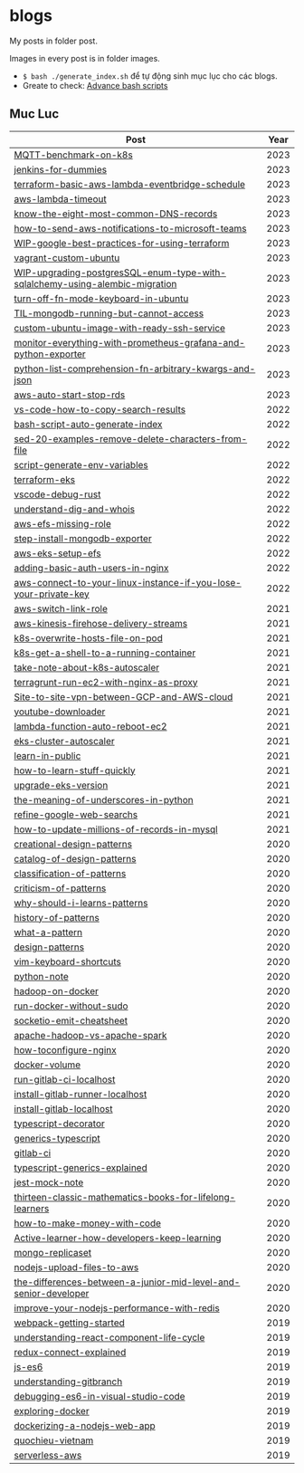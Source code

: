 # blogs

My posts in folder post.


Images in every post is in folder images.


- `$ bash ./generate_index.sh` để tự động sinh mục lục cho các blogs.
- Greate to check: [Advance bash scripts](https://tldp.org/LDP/abs/html/index.html)



## Muc Luc
| Post | Year |
| -----| -----|
|[MQTT-benchmark-on-k8s](posts/2023/1003-MQTT-benchmark-on-k8s.md)| 2023|
|[jenkins-for-dummies](posts/2023/0927-jenkins-for-dummies.md)| 2023|
|[terraform-basic-aws-lambda-eventbridge-schedule](posts/2023/0726-terraform-basic-aws-lambda-eventbridge-schedule.md)| 2023|
|[aws-lambda-timeout](posts/2023/0726-aws-lambda-timeout.md)| 2023|
|[know-the-eight-most-common-DNS-records](posts/2023/0718-know-the-eight-most-common-DNS-records.md)| 2023|
|[how-to-send-aws-notifications-to-microsoft-teams](posts/2023/0627-how-to-send-aws-notifications-to-microsoft-teams.md)| 2023|
|[WIP-google-best-practices-for-using-terraform](posts/2023/0622-WIP-google-best-practices-for-using-terraform.md)| 2023|
|[vagrant-custom-ubuntu](posts/2023/0418-vagrant-custom-ubuntu.md)| 2023|
|[WIP-upgrading-postgresSQL-enum-type-with-sqlalchemy-using-alembic-migration](posts/2023/0418-WIP-upgrading-postgresSQL-enum-type-with-sqlalchemy-using-alembic-migration.md)| 2023|
|[turn-off-fn-mode-keyboard-in-ubuntu](posts/2023/0404-turn-off-fn-mode-keyboard-in-ubuntu.md)| 2023|
|[TIL-mongodb-running-but-cannot-access](posts/2023/0310-TIL-mongodb-running-but-cannot-access.md)| 2023|
|[custom-ubuntu-image-with-ready-ssh-service](posts/2023/0222-custom-ubuntu-image-with-ready-ssh-service.md)| 2023|
|[monitor-everything-with-prometheus-grafana-and-python-exporter](posts/2023/0221-monitor-everything-with-prometheus-grafana-and-python-exporter.md)| 2023|
|[python-list-comprehension-fn-arbitrary-kwargs-and-json](posts/2023/0211-python-list-comprehension-fn-arbitrary-kwargs-and-json.md)| 2023|
|[aws-auto-start-stop-rds](posts/2023/0105-aws-auto-start-stop-rds.md)| 2023|
|[vs-code-how-to-copy-search-results](posts/2022/2607-vs-code-how-to-copy-search-results.md)| 2022|
|[bash-script-auto-generate-index](posts/2022/2607-bash-script-auto-generate-index.md)| 2022|
|[sed-20-examples-remove-delete-characters-from-file](posts/2022/2307-sed-20-examples-remove-delete-characters-from-file.md)| 2022|
|[script-generate-env-variables](posts/2022/0722-script-generate-env-variables.md)| 2022|
|[terraform-eks](posts/2022/0627-terraform-eks.md)| 2022|
|[vscode-debug-rust](posts/2022/0516-vscode-debug-rust.md)| 2022|
|[understand-dig-and-whois](posts/2022/0321-understand-dig-and-whois.md)| 2022|
|[aws-efs-missing-role](posts/2022/0320-aws-efs-missing-role.md)| 2022|
|[step-install-mongodb-exporter](posts/2022/0315-step-install-mongodb-exporter.md)| 2022|
|[aws-eks-setup-efs](posts/2022/0315-aws-eks-setup-efs.md)| 2022|
|[adding-basic-auth-users-in-nginx](posts/2022/0315-adding-basic-auth-users-in-nginx.md)| 2022|
|[aws-connect-to-your-linux-instance-if-you-lose-your-private-key](posts/2022/0111-aws-connect-to-your-linux-instance-if-you-lose-your-private-key.md)| 2022|
|[aws-switch-link-role](posts/2021/1201-aws-switch-link-role.md)| 2021|
|[aws-kinesis-firehose-delivery-streams](posts/2021/1201-aws-kinesis-firehose-delivery-streams.md)| 2021|
|[k8s-overwrite-hosts-file-on-pod](posts/2021/1126-k8s-overwrite-hosts-file-on-pod.md)| 2021|
|[k8s-get-a-shell-to-a-running-container](posts/2021/1126-k8s-get-a-shell-to-a-running-container.md)| 2021|
|[take-note-about-k8s-autoscaler](posts/2021/1123-take-note-about-k8s-autoscaler.md)| 2021|
|[terragrunt-run-ec2-with-nginx-as-proxy](posts/2021/1121-terragrunt-run-ec2-with-nginx-as-proxy.md)| 2021|
|[Site-to-site-vpn-between-GCP-and-AWS-cloud](posts/2021/1121-Site-to-site-vpn-between-GCP-and-AWS-cloud.md)| 2021|
|[youtube-downloader](posts/2021/1120-youtube-downloader.md)| 2021|
|[lambda-function-auto-reboot-ec2](posts/2021/1120-lambda-function-auto-reboot-ec2.md)| 2021|
|[eks-cluster-autoscaler](posts/2021/1117-eks-cluster-autoscaler.md)| 2021|
|[learn-in-public](posts/2021/1114-learn-in-public.md)| 2021|
|[how-to-learn-stuff-quickly](posts/2021/1111-how-to-learn-stuff-quickly.md)| 2021|
|[upgrade-eks-version](posts/2021/1028-upgrade-eks-version.md)| 2021|
|[the-meaning-of-underscores-in-python](posts/2021/0517-the-meaning-of-underscores-in-python.md)| 2021|
|[refine-google-web-searchs](posts/2021/0501-refine-google-web-searchs.md)| 2021|
|[how-to-update-millions-of-records-in-mysql](posts/2021/0216-how-to-update-millions-of-records-in-mysql.md)| 2021|
|[creational-design-patterns](posts/2020/1203-design-patterns/2a-creational-design-patterns.md)| 2020|
|[catalog-of-design-patterns](posts/2020/1203-design-patterns/2-catalog-of-design-patterns.md)| 2020|
|[classification-of-patterns](posts/2020/1203-design-patterns/1d-classification-of-patterns.md)| 2020|
|[criticism-of-patterns](posts/2020/1203-design-patterns/1c-criticism-of-patterns.md)| 2020|
|[why-should-i-learns-patterns](posts/2020/1203-design-patterns/1b-why-should-i-learns-patterns.md)| 2020|
|[history-of-patterns](posts/2020/1203-design-patterns/1a-history-of-patterns.md)| 2020|
|[what-a-pattern](posts/2020/1203-design-patterns/1-what-a-pattern.md)| 2020|
|[design-patterns](posts/2020/1203-design-patterns/0-design-patterns.md)| 2020|
|[vim-keyboard-shortcuts](posts/2020/1020-vim-keyboard-shortcuts.md)| 2020|
|[python-note](posts/2020/1020-python-note.md)| 2020|
|[hadoop-on-docker](posts/2020/1015-hadoop-on-docker.md)| 2020|
|[run-docker-without-sudo](posts/2020/1010-run-docker-without-sudo.md)| 2020|
|[socketio-emit-cheatsheet](posts/2020/0920-socketio-emit-cheatsheet.md)| 2020|
|[apache-hadoop-vs-apache-spark](posts/2020/0910-apache-hadoop-vs-apache-spark.md)| 2020|
|[how-toconfigure-nginx](posts/2020/0726-how-toconfigure-nginx.md)| 2020|
|[docker-volume](posts/2020/0725-docker-volume.md)| 2020|
|[run-gitlab-ci-localhost](posts/2020/0717-run-gitlab-ci-localhost.md)| 2020|
|[install-gitlab-runner-localhost](posts/2020/0716-install-gitlab-runner-localhost.md)| 2020|
|[install-gitlab-localhost](posts/2020/0716-install-gitlab-localhost.md)| 2020|
|[typescript-decorator](posts/2020/0713-typescript-decorator.md)| 2020|
|[generics-typescript](posts/2020/0713-generics-typescript.md)| 2020|
|[gitlab-ci](posts/2020/0708-gitlab-ci.md)| 2020|
|[typescript-generics-explained](posts/2020/0508-typescript-generics-explained.md)| 2020|
|[jest-mock-note](posts/2020/0502-jest-mock-note.md)| 2020|
|[thirteen-classic-mathematics-books-for-lifelong-learners](posts/2020/0411-thirteen-classic-mathematics-books-for-lifelong-learners.md)| 2020|
|[how-to-make-money-with-code](posts/2020/0404-how-to-make-money-with-code.md)| 2020|
|[Active-learner-how-developers-keep-learning](posts/2020/0327-Active-learner-how-developers-keep-learning.md)| 2020|
|[mongo-replicaset](posts/2020/0322-mongo-replicaset.md)| 2020|
|[nodejs-upload-files-to-aws](posts/2020/0222-nodejs-upload-files-to-aws.md)| 2020|
|[the-differences-between-a-junior-mid-level-and-senior-developer](posts/2020/0126-the-differences-between-a-junior-mid-level-and-senior-developer.md)| 2020|
|[improve-your-nodejs-performance-with-redis](posts/2020/0109-improve-your-nodejs-performance-with-redis.md)| 2020|
|[webpack-getting-started](posts/2019/20191020-webpack-getting-started.md)| 2019|
|[understanding-react-component-life-cycle](posts/2019/20190921-understanding-react-component-life-cycle.md)| 2019|
|[redux-connect-explained](posts/2019/20190804-redux-connect-explained.md)| 2019|
|[js-es6](posts/2019/20190702-js-es6.md)| 2019|
|[understanding-gitbranch](posts/2019/20190622-understanding-gitbranch.md)| 2019|
|[debugging-es6-in-visual-studio-code](posts/2019/20190601-debugging-es6-in-visual-studio-code.md)| 2019|
|[exploring-docker](posts/2019/20190521-exploring-docker.md)| 2019|
|[dockerizing-a-nodejs-web-app](posts/2019/20190419-dockerizing-a-nodejs-web-app.md)| 2019|
|[quochieu-vietnam](posts/2019/20190416-quochieu-vietnam.md)| 2019|
|[serverless-aws](posts/2019/20190318-serverless-aws.md)| 2019|
